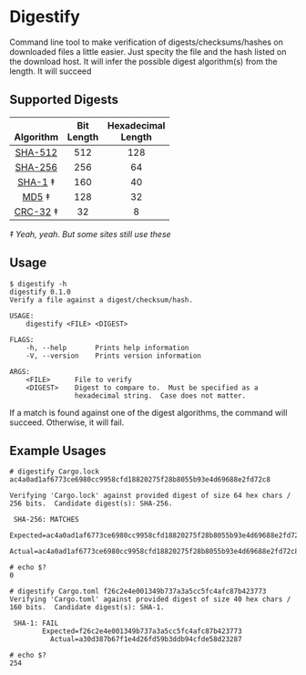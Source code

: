 # Digestify

Command line tool to make verification of digests/checksums/hashes on downloaded files a little easier.  Just specity the file and the hash listed on the download host.  It will infer the possible digest algorithm(s) from the length.   It will succeed

## Supported Digests

 <br/>Algorithm                                                          | Bit<br/>Length | Hexadecimal<br/>Length |
 :----------------------------------------------------------------: | :--------: | :----------------: |
 [SHA-512](https://en.wikipedia.org/wiki/SHA-2)                     |  512       |  128
 [SHA-256](https://en.wikipedia.org/wiki/SHA-2)                     |  256       |   64
 [SHA-1](https://en.wikipedia.org/wiki/SHA-1)                     ‡ |  160       |   40 
 [MD5](https://en.wikipedia.org/wiki/MD5)                         ‡ |  128       |   32
 [CRC-32](https://en.wikipedia.org/wiki/Cyclic_redundancy_check)  ‡ |   32       |    8

_‡ Yeah, yeah.  But some sites still use these_

## Usage

```
$ digestify -h
digestify 0.1.0
Verify a file against a digest/checksum/hash.

USAGE:
    digestify <FILE> <DIGEST>

FLAGS:
    -h, --help       Prints help information
    -V, --version    Prints version information

ARGS:
    <FILE>      File to verify
    <DIGEST>    Digest to compare to.  Must be specified as a
                hexadecimal string.  Case does not matter.
```

If a match is found against one of the digest algorithms, the command will succeed.  Otherwise, it will fail.

## Example Usages

```
# digestify Cargo.lock ac4a0ad1af6773ce6980cc9958cfd18820275f28b8055b93e4d69688e2fd72c8

Verifying 'Cargo.lock' against provided digest of size 64 hex chars / 256 bits.  Candidate digest(s): SHA-256.

 SHA-256: MATCHES
    Expected=ac4a0ad1af6773ce6980cc9958cfd18820275f28b8055b93e4d69688e2fd72c8
      Actual=ac4a0ad1af6773ce6980cc9958cfd18820275f28b8055b93e4d69688e2fd72c8

# echo $?
0
```

```
# digestify Cargo.toml f26c2e4e001349b737a3a5cc5fc4afc87b423773
Verifying 'Cargo.toml' against provided digest of size 40 hex chars / 160 bits.  Candidate digest(s): SHA-1.

 SHA-1: FAIL
        Expected=f26c2e4e001349b737a3a5cc5fc4afc87b423773
          Actual=a30d387b67f1e4d26fd59b3ddb94cfde58d23287

# echo $?
254
```


